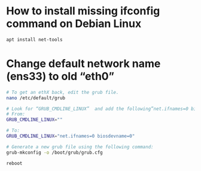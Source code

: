# How to install missing ifconfig command on Debian Linux
```bash
apt install net-tools
```
# Change default network name (ens33) to old “eth0”
```bash
# To get an ethX back, edit the grub file.
nano /etc/default/grub

# Look for “GRUB_CMDLINE_LINUX”  and add the following”net.ifnames=0 biosdevname=0“.
# From:
GRUB_CMDLINE_LINUX=""

# To:
GRUB_CMDLINE_LINUX="net.ifnames=0 biosdevname=0"

# Generate a new grub file using the following command:
grub-mkconfig -o /boot/grub/grub.cfg

reboot
```
